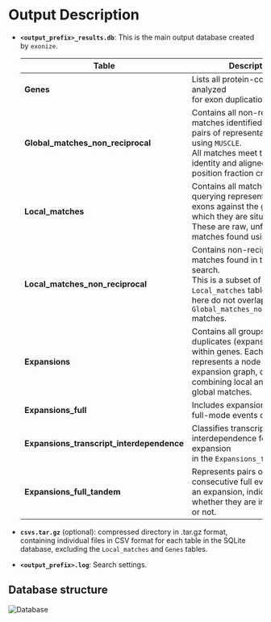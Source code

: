 
Output Description
============
- **`<output_prefix>_results.db`**: This is the main output database created by `exonize`.

    | **Table**                                    | **Description**                                                                                                                                                                                           |
    |------------------------------------------|-------------------------------------------------------------------------------------------------------------------------------------------------------------------------------------------------------|
    | **Genes**                                | Lists all protein-coding genes analyzed <br/>for exon duplications.                                                                                                                                   |
    | **Global_matches_non_reciprocal**        | Contains all non-reciprocal matches identified by aligning<br/> pairs of representative exons using `MUSCLE`.<br/> All matches meet the peptide identity and aligned <br/>position fraction criteria. |
    | **Local_matches**                        | Contains all matches found by querying representative <br/>exons against the genes within which they are situated.<br/> These are raw, unfiltered matches found using `tblastx`.                      |
    | **Local_matches_non_reciprocal**         | Contains non-reciprocal matches found in the local search. <br/>This is a subset of the `Local_matches` table. Matches here do not overlap with<br/> `Global_matches_non_reciprocal` matches.         |
    | **Expansions**                           | Contains all groups of duplicates (expansions) found<br/> within genes. Each record represents a node in the<br/> expansion graph, created by combining local and/or <br/>global matches.                  |
    | **Expansions_full**                      | Includes expansions formed by full-mode events only.                                                                                                                                                  |
    | **Expansions_transcript_interdependence**| Classifies transcript interdependence for each expansion <br/>in the `Expansions_full` table.                                                                                                         |
    | **Expansions_full_tandem**               | Represents pairs of consecutive full events within<br/> an expansion, indicating whether they are in tandem <br/>or not.                                                                              |

- **`csvs.tar.gz`** (optional): compressed directory in .tar.gz format, containing individual files in CSV format for each table in the SQLite database, excluding the `Local_matches` and `Genes` tables.
- **`<output_prefix>.log`**: Search settings.

Database structure
---------------------
![Database](https://github.com/msarrias/exonize/raw/main/figures/database.png)


